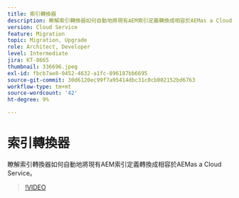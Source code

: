 ```yaml
---
title: 索引轉換器
description: 瞭解索引轉換器如何自動地將現有AEM索引定義轉換成相容於AEMas a Cloud Service。
version: Cloud Service
feature: Migration
topic: Migration, Upgrade
role: Architect, Developer
level: Intermediate
jira: KT-8665
thumbnail: 336696.jpeg
exl-id: fbcb7ae8-0452-4632-a1fc-896187bb6695
source-git-commit: 30d6120ec99f7a95414dbc31c0cb002152bd6763
workflow-type: tm+mt
source-wordcount: '42'
ht-degree: 9%

---
```


# 索引轉換器

瞭解索引轉換器如何自動地將現有AEM索引定義轉換成相容於AEMas a Cloud Service。

>[!VIDEO](https://video.tv.adobe.com/v/336696?quality=12&learn=on)
